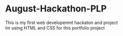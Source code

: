 # August-Hackathon-PLP
This is my first web developemnt hackaton and project  
Im using HTML and CSS for this portfolio project
